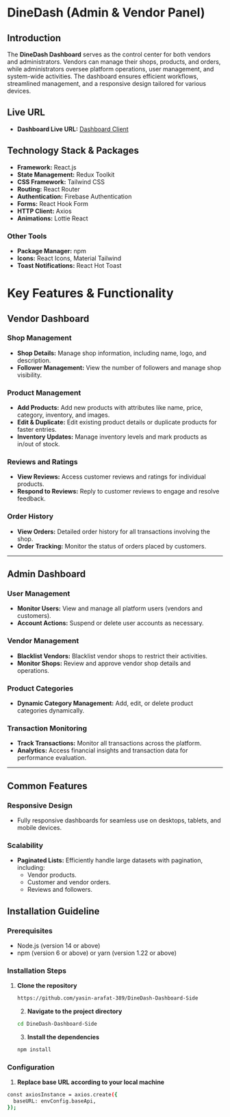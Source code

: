 # DineDash (Admin & Vendor Panel)

## Introduction

The **DineDash Dashboard** serves as the control center for both vendors and administrators. Vendors can manage their shops, products, and orders, while administrators oversee platform operations, user management, and system-wide activities. The dashboard ensures efficient workflows, streamlined management, and a responsive design tailored for various devices.

## Live URL

- **Dashboard Live URL:** [Dashboard Client](https://dine-dash-dashboard-side.web.app/)

## Technology Stack & Packages

- **Framework:** React.js
- **State Management:** Redux Toolkit
- **CSS Framework:** Tailwind CSS
- **Routing:** React Router
- **Authentication:** Firebase Authentication
- **Forms:** React Hook Form
- **HTTP Client:** Axios
- **Animations:** Lottie React

### Other Tools

- **Package Manager:** npm
- **Icons:** React Icons, Material Tailwind
- **Toast Notifications:** React Hot Toast

# Key Features & Functionality

## Vendor Dashboard

### Shop Management

- **Shop Details:** Manage shop information, including name, logo, and description.
- **Follower Management:** View the number of followers and manage shop visibility.

### Product Management

- **Add Products:** Add new products with attributes like name, price, category, inventory, and images.
- **Edit & Duplicate:** Edit existing product details or duplicate products for faster entries.
- **Inventory Updates:** Manage inventory levels and mark products as in/out of stock.

### Reviews and Ratings

- **View Reviews:** Access customer reviews and ratings for individual products.
- **Respond to Reviews:** Reply to customer reviews to engage and resolve feedback.

### Order History

- **View Orders:** Detailed order history for all transactions involving the shop.
- **Order Tracking:** Monitor the status of orders placed by customers.

---

## Admin Dashboard

### User Management

- **Monitor Users:** View and manage all platform users (vendors and customers).
- **Account Actions:** Suspend or delete user accounts as necessary.

### Vendor Management

- **Blacklist Vendors:** Blacklist vendor shops to restrict their activities.
- **Monitor Shops:** Review and approve vendor shop details and operations.

### Product Categories

- **Dynamic Category Management:** Add, edit, or delete product categories dynamically.

### Transaction Monitoring

- **Track Transactions:** Monitor all transactions across the platform.
- **Analytics:** Access financial insights and transaction data for performance evaluation.

---

## Common Features

### Responsive Design

- Fully responsive dashboards for seamless use on desktops, tablets, and mobile devices.

### Scalability

- **Paginated Lists:** Efficiently handle large datasets with pagination, including:
  - Vendor products.
  - Customer and vendor orders.
  - Reviews and followers.

## Installation Guideline

### Prerequisites

- Node.js (version 14 or above)
- npm (version 6 or above) or yarn (version 1.22 or above)

### Installation Steps

1. **Clone the repository**

   ```sh
   https://github.com/yasin-arafat-389/DineDash-Dashboard-Side
   ```

   2. **Navigate to the project directory**

   ```sh
   cd DineDash-Dashboard-Side

   ```

   3. **Install the dependencies**

   ```sh
   npm install
   ```

### Configuration

1.  **Replace base URL according to your local machine**

```sh
const axiosInstance = axios.create({
  baseURL: envConfig.baseApi,
});
```
